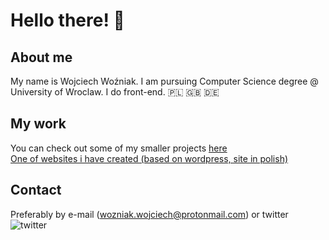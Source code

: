 # Hello there! 👋

##  About me
My name is Wojciech Woźniak. I am pursuing Computer Science degree @ University of Wroclaw. I do front-end. 🇵🇱 🇬🇧 🇩🇪


## My work <br>
You can check out some of my smaller projects <a href="https://wojwozniak.github.io/">here</a><br>
<a href="https://pustynnaburza.dabrowagornicza.zhp.pl/">One of websites i have created (based on wordpress, site in polish)</a>


## Contact 
Preferably by e-mail (wozniak.wojciech@protonmail.com) or twitter 
[<img align="left" alt="twitter" src="https://img.shields.io/badge/twitter-%231DA1F2.svg?&style=for-the-badge&logo=twitter&logoColor=white" />](https://twitter.com/woj_wozniak)       <br>
